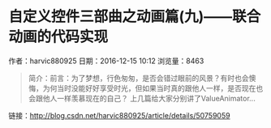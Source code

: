# 自定义控件三部曲之动画篇(九)——联合动画的代码实现
作者：harvic880925
日期：2016-12-15 10:12
浏览量：8463
> 简介：前言：为了梦想，行色匆匆，是否会错过眼前的风景？有时也会懊悔，为何当时没能好好享受时光，但如果当时真的跟他人一样，是否现在也会跟他人一样羡慕现在的自己？
上几篇给大家分别讲了ValueAnimator...

 链接：http://blog.csdn.net/harvic880925/article/details/50759059
